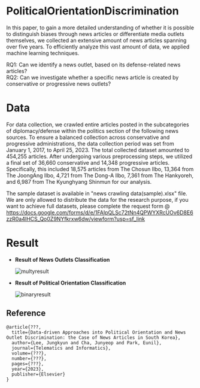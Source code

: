 # PoliticalOrientationDiscrimination

In this paper, to gain a more detailed understanding of whether it is possible to distinguish biases through news articles or differentiate media outlets themselves, we collected an extensive amount of news articles spanning over five years. To efficiently analyze this vast amount of data, we applied machine learning techniques.

RQ1: Can we identify a news outlet, based on its defense-related news articles?                       
RQ2: Can we investigate whether a specific news article is created by conservative or progressive news outlets?


# Data

For data collection, we crawled entire articles posted in the subcategories of diplomacy/defense within the politics section of the following news sources. To ensure a balanced collection across conservative and progressive administrations, the data collection period was set from January 1, 2017, to April 25, 2023. The total collected dataset amounted to 454,255 articles. After undergoing various preprocessing steps, we utilized a final set of 36,660 conservative and 14,348 progressive articles. Specifically, this included 18,575 articles from The Chosun Ilbo, 13,364 from The JoongAng Ilbo, 4,721 from The Dong-A Ilbo, 7,361 from The Hankyoreh, and 6,987 from The Kyunghyang Shinmun for our analysis.

The sample dataset is available in "news crawling data(sample).xlsx" file. We are only allowed to distribute the data for the research purpose, if you want to achieve full datasets, please complete the request form @ https://docs.google.com/forms/d/e/1FAIpQLSc72tNn4QPWYXRcUOv6D8E6zzR0a4IHCS_Qo0Z9NYfkrxw6dw/viewform?usp=sf_link

# Result
- **Result of News Outlets Classification** 
 
   ![multyresult](https://github.com/dxlabskku/PoliticalOrientationDiscrimination/assets/126649723/46673e87-5f28-4cf4-8aa6-d1566f69c3cc)

- **Result of Political Orientation Classification**
     
   ![binaryresult](https://github.com/dxlabskku/PoliticalOrientationDiscrimination/assets/126649723/1a9f60a2-0127-4a74-be9a-f754b7723d03)

## Reference
```
@article{???,
  title={Data-driven Approaches into Political Orientation and News Outlet Discrimination: the Case of News Articles in South Korea},
  author={Lee, Jungkyun and Cha, Junyeop and Park, Eunil},
  journal={Telematics and Informatics},
  volume={???},
  number={???},
  pages={???},
  year={2023},
  publisher={Elsevier}
}
```
